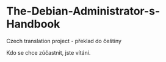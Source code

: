 # The-Debian-Administrator-s-Handbook
Czech translation project - překlad do češtiny

Kdo se chce zúčastnit, jste vítání.
